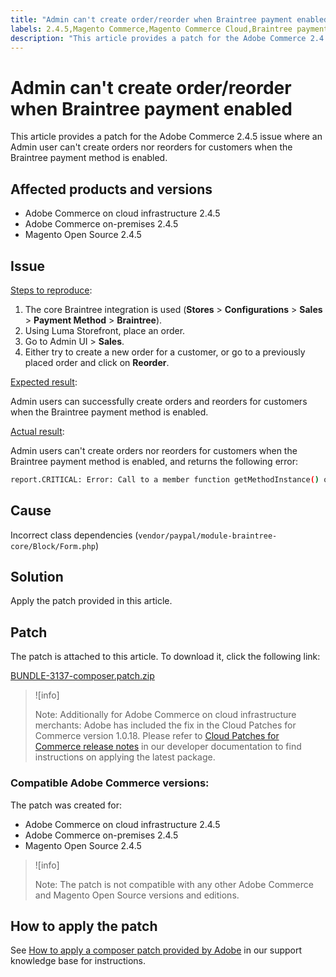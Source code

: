 ```yaml
---
title: "Admin can't create order/reorder when Braintree payment enabled"
labels: 2.4.5,Magento Commerce,Magento Commerce Cloud,Braintree payment,create order,reorder,patch,troubleshooting,Adobe Commerce,cloud infrastructure,on-premises,Magento Open Source
description: "This article provides a patch for the Adobe Commerce 2.4.5 issue where an Admin user can't create orders nor reorders for customers when the Braintree payment method is enabled."
---
```


# Admin can't create order/reorder when Braintree payment enabled

This article provides a patch for the Adobe Commerce 2.4.5 issue where an Admin user can't create orders nor reorders for customers when the Braintree payment method is enabled.

## Affected products and versions

* Adobe Commerce on cloud infrastructure 2.4.5
* Adobe Commerce on-premises 2.4.5
* Magento Open Source 2.4.5

## Issue

 <ins>Steps to reproduce</ins>:

1. The core Braintree integration is used (**Stores** > **Configurations** > **Sales** > **Payment Method** > **Braintree**).
1. Using Luma Storefront, place an order.
1. Go to Admin UI > **Sales**.
1. Either try to create a new order for a customer, or go to a previously placed order and click on **Reorder**.

 <ins>Expected result</ins>:

Admin users can successfully create orders and reorders for customers when the Braintree payment method is enabled.

 <ins>Actual result</ins>:

 Admin users can't create orders nor reorders for customers when the Braintree payment method is enabled, and returns the following error:

 ```bash
report.CRITICAL: Error: Call to a member function getMethodInstance() on null in /app/vendor/paypal/module-braintree-core/Block/Form.php:174
 ```

## Cause

Incorrect class dependencies (`vendor/paypal/module-braintree-core/Block/Form.php`)

## Solution

Apply the patch provided in this article.

## Patch

The patch is attached to this article. To download it, click the following link:

 [BUNDLE-3137-composer.patch.zip](assets/BUNDLE-3137-composer.patch.zip)

 >![info]
 >
 >Note: Additionally for Adobe Commerce on cloud infrastructure merchants: Adobe has included the fix in the Cloud Patches for Commerce version 1.0.18. Please refer to [Cloud Patches for Commerce release notes](https://devdocs.magento.com/cloud/release-notes/mcp-release-notes.html) in our developer documentation to find instructions on applying the latest package.

### Compatible Adobe Commerce versions:

The patch was created for:

* Adobe Commerce on cloud infrastructure 2.4.5
* Adobe Commerce on-premises 2.4.5
* Magento Open Source 2.4.5

>![info]
>
>Note: The patch is not compatible with any other Adobe Commerce and Magento Open Source versions and editions.

## How to apply the patch

See [How to apply a composer patch provided by Adobe](https://support.magento.com/hc/en-us/articles/360028367731) in our support knowledge base for instructions.